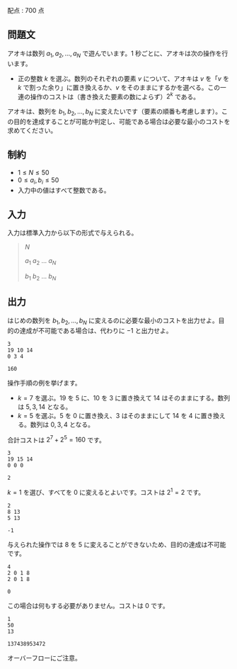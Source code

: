 配点 : $700$ 点

## 問題文

アオキは数列 $a_{1}, a_{2}, ..., a_{N}$ で遊んでいます。$1$ 秒ごとに、アオキは次の操作を行います。

- 正の整数 $k$ を選ぶ。数列のそれぞれの要素 $v$ について、アオキは $v$ を「$v$ を $k$ で割った余り」に置き換えるか、$v$ をそのままにするかを選べる。この一連の操作のコストは（書き換えた要素の数によらず）$2^{k}$ である。

アオキは、数列を $b_{1}, b_{2}, ..., b_{N}$ に変えたいです（要素の順番も考慮します）。この目的を達成することが可能か判定し、可能である場合は必要な最小のコストを求めてください。

## 制約

- $1 \leq N \leq 50$
- $0 \leq a_{i}, b_{i} \leq 50$
- 入力中の値はすべて整数である。

## 入力

入力は標準入力から以下の形式で与えられる。

> $N$
> 
> $a_{1}$ $a_{2}$ $...$ $a_{N}$
> 
> $b_{1}$ $b_{2}$ $...$ $b_{N}$

## 出力

はじめの数列を $b_{1}, b_{2}, ..., b_{N}$ に変えるのに必要な最小のコストを出力せよ。目的の達成が不可能である場合は、代わりに $-1$ と出力せよ。

```input1
3
19 10 14
0 3 4
```

```output1
160
```

操作手順の例を挙げます。

- $k = 7$ を選ぶ。$19$ を $5$ に、$10$ を $3$ に置き換えて $14$ はそのままにする。数列は $5, 3, 14$ となる。
- $k = 5$ を選ぶ。$5$ を $0$ に置き換え、$3$ はそのままにして $14$ を $4$ に置き換える。数列は $0, 3, 4$ となる。

合計コストは $2^{7} + 2^{5} = 160$ です。

```input2
3
19 15 14
0 0 0
```

```output2
2
```

$k = 1$ を選び、すべてを $0$ に変えるとよいです。コストは $2^{1} = 2$ です。

```input3
2
8 13
5 13
```

```output3
-1
```

与えられた操作では $8$ を $5$ に変えることができないため、目的の達成は不可能です。

```input4
4
2 0 1 8
2 0 1 8
```

```output4
0
```

この場合は何もする必要がありません。コストは $0$ です。

```input5
1
50
13
```

```output5
137438953472
```

オーバーフローにご注意。